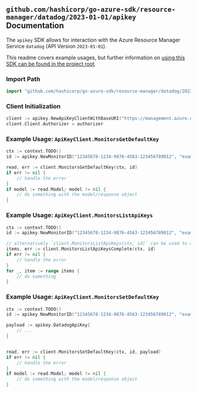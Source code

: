 
## `github.com/hashicorp/go-azure-sdk/resource-manager/datadog/2023-01-01/apikey` Documentation

The `apikey` SDK allows for interaction with the Azure Resource Manager Service `datadog` (API Version `2023-01-01`).

This readme covers example usages, but further information on [using this SDK can be found in the project root](https://github.com/hashicorp/go-azure-sdk/tree/main/docs).

### Import Path

```go
import "github.com/hashicorp/go-azure-sdk/resource-manager/datadog/2023-01-01/apikey"
```


### Client Initialization

```go
client := apikey.NewApiKeyClientWithBaseURI("https://management.azure.com")
client.Client.Authorizer = authorizer
```


### Example Usage: `ApiKeyClient.MonitorsGetDefaultKey`

```go
ctx := context.TODO()
id := apikey.NewMonitorID("12345678-1234-9876-4563-123456789012", "example-resource-group", "monitorValue")

read, err := client.MonitorsGetDefaultKey(ctx, id)
if err != nil {
	// handle the error
}
if model := read.Model; model != nil {
	// do something with the model/response object
}
```


### Example Usage: `ApiKeyClient.MonitorsListApiKeys`

```go
ctx := context.TODO()
id := apikey.NewMonitorID("12345678-1234-9876-4563-123456789012", "example-resource-group", "monitorValue")

// alternatively `client.MonitorsListApiKeys(ctx, id)` can be used to do batched pagination
items, err := client.MonitorsListApiKeysComplete(ctx, id)
if err != nil {
	// handle the error
}
for _, item := range items {
	// do something
}
```


### Example Usage: `ApiKeyClient.MonitorsSetDefaultKey`

```go
ctx := context.TODO()
id := apikey.NewMonitorID("12345678-1234-9876-4563-123456789012", "example-resource-group", "monitorValue")

payload := apikey.DatadogApiKey{
	// ...
}


read, err := client.MonitorsSetDefaultKey(ctx, id, payload)
if err != nil {
	// handle the error
}
if model := read.Model; model != nil {
	// do something with the model/response object
}
```
